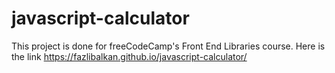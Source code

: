 # javascript-calculator
This project is done for freeCodeCamp's Front End Libraries course. Here is the link https://fazlibalkan.github.io/javascript-calculator/

